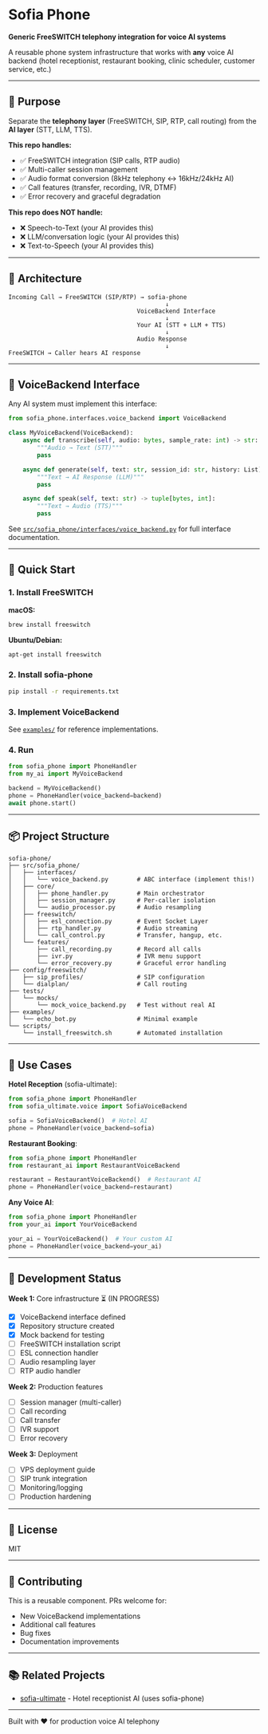 # Sofia Phone

**Generic FreeSWITCH telephony integration for voice AI systems**

A reusable phone system infrastructure that works with **any** voice AI backend (hotel receptionist, restaurant booking, clinic scheduler, customer service, etc.)

---

## 🎯 Purpose

Separate the **telephony layer** (FreeSWITCH, SIP, RTP, call routing) from the **AI layer** (STT, LLM, TTS).

**This repo handles:**
- ✅ FreeSWITCH integration (SIP calls, RTP audio)
- ✅ Multi-caller session management
- ✅ Audio format conversion (8kHz telephony ↔ 16kHz/24kHz AI)
- ✅ Call features (transfer, recording, IVR, DTMF)
- ✅ Error recovery and graceful degradation

**This repo does NOT handle:**
- ❌ Speech-to-Text (your AI provides this)
- ❌ LLM/conversation logic (your AI provides this)
- ❌ Text-to-Speech (your AI provides this)

---

## 📐 Architecture

```
Incoming Call → FreeSWITCH (SIP/RTP) → sofia-phone
                                            ↓
                                    VoiceBackend Interface
                                            ↓
                                    Your AI (STT + LLM + TTS)
                                            ↓
                                    Audio Response
                                            ↓
FreeSWITCH → Caller hears AI response
```

---

## 🔌 VoiceBackend Interface

Any AI system must implement this interface:

```python
from sofia_phone.interfaces.voice_backend import VoiceBackend

class MyVoiceBackend(VoiceBackend):
    async def transcribe(self, audio: bytes, sample_rate: int) -> str:
        """Audio → Text (STT)"""
        pass

    async def generate(self, text: str, session_id: str, history: List) -> str:
        """Text → AI Response (LLM)"""
        pass

    async def speak(self, text: str) -> tuple[bytes, int]:
        """Text → Audio (TTS)"""
        pass
```

See [`src/sofia_phone/interfaces/voice_backend.py`](src/sofia_phone/interfaces/voice_backend.py) for full interface documentation.

---

## 🚀 Quick Start

### 1. Install FreeSWITCH

**macOS:**
```bash
brew install freeswitch
```

**Ubuntu/Debian:**
```bash
apt-get install freeswitch
```

### 2. Install sofia-phone

```bash
pip install -r requirements.txt
```

### 3. Implement VoiceBackend

See [`examples/`](examples/) for reference implementations.

### 4. Run

```python
from sofia_phone import PhoneHandler
from my_ai import MyVoiceBackend

backend = MyVoiceBackend()
phone = PhoneHandler(voice_backend=backend)
await phone.start()
```

---

## 📦 Project Structure

```
sofia-phone/
├── src/sofia_phone/
│   ├── interfaces/
│   │   └── voice_backend.py        # ABC interface (implement this!)
│   ├── core/
│   │   ├── phone_handler.py        # Main orchestrator
│   │   ├── session_manager.py      # Per-caller isolation
│   │   └── audio_processor.py      # Audio resampling
│   ├── freeswitch/
│   │   ├── esl_connection.py       # Event Socket Layer
│   │   ├── rtp_handler.py          # Audio streaming
│   │   └── call_control.py         # Transfer, hangup, etc.
│   └── features/
│       ├── call_recording.py       # Record all calls
│       ├── ivr.py                  # IVR menu support
│       └── error_recovery.py       # Graceful error handling
├── config/freeswitch/
│   ├── sip_profiles/               # SIP configuration
│   └── dialplan/                   # Call routing
├── tests/
│   └── mocks/
│       └── mock_voice_backend.py   # Test without real AI
├── examples/
│   └── echo_bot.py                 # Minimal example
└── scripts/
    └── install_freeswitch.sh       # Automated installation
```

---

## 🎯 Use Cases

**Hotel Reception** (sofia-ultimate):
```python
from sofia_phone import PhoneHandler
from sofia_ultimate.voice import SofiaVoiceBackend

sofia = SofiaVoiceBackend()  # Hotel AI
phone = PhoneHandler(voice_backend=sofia)
```

**Restaurant Booking**:
```python
from sofia_phone import PhoneHandler
from restaurant_ai import RestaurantVoiceBackend

restaurant = RestaurantVoiceBackend()  # Restaurant AI
phone = PhoneHandler(voice_backend=restaurant)
```

**Any Voice AI**:
```python
from sofia_phone import PhoneHandler
from your_ai import YourVoiceBackend

your_ai = YourVoiceBackend()  # Your custom AI
phone = PhoneHandler(voice_backend=your_ai)
```

---

## 🔧 Development Status

**Week 1:** Core infrastructure ⏳ (IN PROGRESS)
- [x] VoiceBackend interface defined
- [x] Repository structure created
- [x] Mock backend for testing
- [ ] FreeSWITCH installation script
- [ ] ESL connection handler
- [ ] Audio resampling layer
- [ ] RTP audio handler

**Week 2:** Production features
- [ ] Session manager (multi-caller)
- [ ] Call recording
- [ ] Call transfer
- [ ] IVR support
- [ ] Error recovery

**Week 3:** Deployment
- [ ] VPS deployment guide
- [ ] SIP trunk integration
- [ ] Monitoring/logging
- [ ] Production hardening

---

## 📝 License

MIT

---

## 🤝 Contributing

This is a reusable component. PRs welcome for:
- New VoiceBackend implementations
- Additional call features
- Bug fixes
- Documentation improvements

---

## 📚 Related Projects

- [sofia-ultimate](https://github.com/ezekaj/elo-sofia-larchemont-hotel) - Hotel receptionist AI (uses sofia-phone)

---

Built with ❤️ for production voice AI telephony
